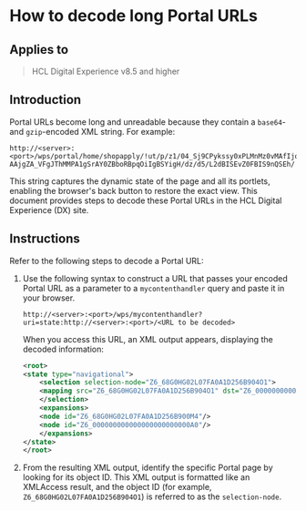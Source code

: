 # How to decode long Portal URLs

## Applies to

> HCL Digital Experience v8.5 and higher

## Introduction

Portal URLs become long and unreadable because they contain a `base64`- and `gzip`-encoded XML string. For example:

```url
http://<server>:<port>/wps/portal/home/shopapply/!ut/p/z1/04_Sj9CPykssy0xPLMnMz0vMAfIjo8zizSzcDTzcDYx8DMzdHA0cDV2MTM2cLA1M_A31wwkpiAJKG-AAjgZA_VFgJThMMPA1gSrAY0ZBboRBpqOiIgBSYigH/dz/d5/L2dBISEvZ0FBIS9nQSEh/
```

This string captures the dynamic state of the page and all its portlets, enabling the browser's back button to restore the exact view. This document provides steps to decode these Portal URLs in the HCL Digital Experience (DX) site.

## Instructions

Refer to the following steps to decode a Portal URL:

1. Use the following syntax to construct a URL that passes your encoded Portal URL as a parameter to a `mycontenthandler` query and paste it in your browser.

    ```url
    http://<server>:<port>/wps/mycontenthandler?uri=state:http://<server>:<port>/<URL to be decoded>
    ```

    When you access this URL, an XML output appears, displaying the decoded information:

    ```xml
    <root>
    <state type="navigational">  
        <selection selection-node="Z6_68G0HG02L07FA0A1D256B904O1">  
        <mapping src="Z6_68G0HG02L07FA0A1D256B904O1" dst="Z6_000000000000000000000000A0"/>
        </selection>
        <expansions>
        <node id="Z6_68G0HG02L07FA0A1D256B900M4"/>
        <node id="Z6_000000000000000000000000A0"/>
        </expansions>
    </state>
    </root>
    ```

2. From the resulting XML output, identify the specific Portal page by looking for its object ID. This XML output is formatted like an XMLAccess result, and the object ID (for example, `Z6_68G0HG02L07FA0A1D256B904O1`) is referred to as the `selection-node`.
